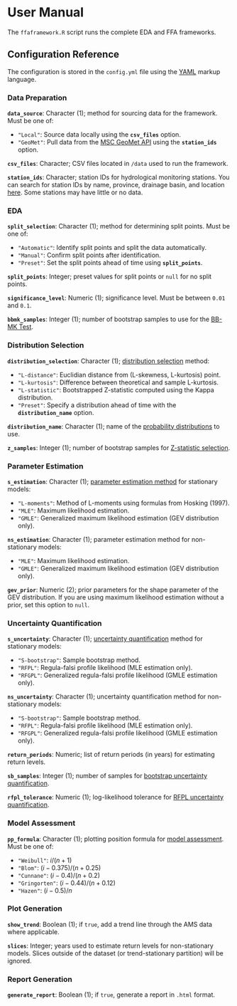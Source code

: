 # User Manual

The `ffaframework.R` script runs the complete EDA and FFA frameworks. 

## Configuration Reference

The configuration is stored in the `config.yml` file using the [YAML](https://learnxinyminutes.com/yaml/) markup language.

### Data Preparation

**`data_source`**: Character (1); method for sourcing data for the framework. Must be one of:

- `"Local"`: Source data locally using the **`csv_files`** option.
- `"GeoMet"`: Pull data from the [MSC GeoMet API](https://www.canada.ca/en/environment-climate-change/services/weather-general-tools-resources/weather-tools-specialized-data/msc-geomet-api-geospatial-web-services.html) using the **`station_ids`** option.

**`csv_files`**: Character; CSV files located in `/data` used to run the framework.

**`station_ids`**: Character; station IDs for hydrological monitoring stations.
You can search for station IDs by name, province, drainage basin, and location [here](https://wateroffice.ec.gc.ca/search/real_time_e.html).
Some stations may have little or no data.

### EDA

**`split_selection`**: Character (1); method for determining split points. Must be one of:

- `"Automatic"`: Identify split points and split the data automatically.
- `"Manual"`: Confirm split points after identification.
- `"Preset"`: Set the split points ahead of time using **`split_points`**.

**`split_points`**: Integer; preset values for split points or `null` for no split points. 

**`significance_level`**: Numeric (1); significance level. Must be between `0.01` and `0.1`.

**`bbmk_samples`**: Integer (1); number of bootstrap samples to use for the [BB-MK Test](eda-trend-ams-mean.md/#bb-mk-test).

### Distribution Selection

**`distribution_selection`**: Character (1); [distribution selection](model-selection.md) method:

- `"L-distance"`: Euclidian distance from (L-skewness, L-kurtosis) point.
- `"L-kurtosis"`: Difference between theoretical and sample L-kurtosis. 
- `"L-statistic"`: Bootstrapped Z-statistic computed using the Kappa distribution.
- `"Preset"`: Specify a distribution ahead of time with the **`distribution_name`** option.

**`distribution_name`**: Character (1); name of the [probability distributions](probability-distributions.md) to use.

**`z_samples`**: Integer (1); number of bootstrap samples for [Z-statistic selection](model-selection.md#z-statistic).

### Parameter Estimation

**`s_estimation`**: Character (1); [parameter estimation method](parameter-estimation.md) for stationary models:

- `"L-moments"`: Method of L-moments using formulas from Hosking (1997).
- `"MLE"`: Maximum likelihood estimation.
- `"GMLE"`: Generalized maximum likelihood estimation (GEV distribution only).

**`ns_estimation`**: Character (1); parameter estimation method for non-stationary models:

- `"MLE"`: Maximum likelihood estimation.
- `"GMLE"`: Generalized maximum likelihood estimation (GEV distribution only).

**`gev_prior`**: Numeric (2); prior parameters for the shape parameter of the GEV distribution. If you are using maximum likelihood estimation without a prior, set this option to `null`. 

### Uncertainty Quantification

**`s_uncertainty`**: Character (1); [uncertainty quantification](uncertainty-quantification.md) method for stationary models:

- `"S-bootstrap"`: Sample bootstrap method.
- `"RFPL"`: Regula-falsi profile likelihood (MLE estimation only).
- `"RFGPL"`: Generalized regula-falsi profile likelihood (GMLE estimation only).

**`ns_uncertainty`**: Character (1); uncertainty quantification method for non-stationary models:

- `"S-bootstrap"`: Sample bootstrap method.
- `"RFPL"`: Regula-falsi profile likelihood (MLE estimation only).
- `"RFGPL"`: Generalized regula-falsi profile likelihood (GMLE estimation only).

**`return_periods`**: Numeric; list of return periods (in years) for estimating return levels.

**`sb_samples`**: Integer (1); number of samples for [bootstrap uncertainty quantification](uncertainty-quantification.md#sample-bootstrap).

**`rfpl_tolerance`**: Numeric (1); log-likelihood tolerance for [RFPL uncertainty quantification](uncertainty-quantification.md#regula-falsi-profile-likelihood-rfpl).

### Model Assessment

**`pp_formula`**: Character (1); plotting position formula for [model assessment](model-assessment.md). Must be one of: 

- `"Weibull"`: $i / (n + 1)$
- `"Blom"`: $(i - 0.375) / (n + 0.25)$
- `"Cunnane"`: $(i - 0.4) / (n + 0.2)$
- `"Gringorten"`: $(i - 0.44) / (n + 0.12)$
- `"Hazen"`: $(i - 0.5) / n$

### Plot Generation

**`show_trend`**: Boolean (1); if `true`, add a trend line through the AMS data where applicable. 

**`slices`**: Integer; years used to estimate return levels for non-stationary models. Slices outside of the dataset (or trend-stationary partition) will be ignored.

### Report Generation

**`generate_report`**: Boolean (1); if `true`, generate a report in `.html` format.
